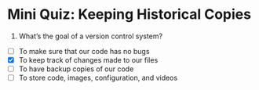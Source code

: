 # Mini Quiz: Keeping Historical Copies
1. What’s the goal of a version control system?
- [ ] To make sure that our code has no bugs
- [x] To keep track of changes made to our files
- [ ] To have backup copies of our code
- [ ] To store code, images, configuration, and videos
